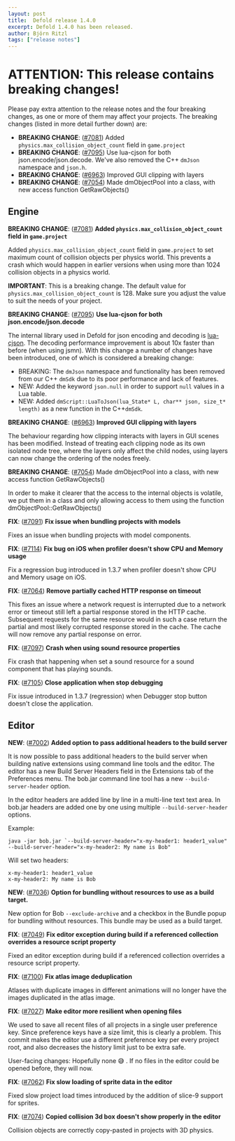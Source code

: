 ```yaml
---
layout: post
title:  Defold release 1.4.0
excerpt: Defold 1.4.0 has been released.
author: Björn Ritzl
tags: ["release notes"]
---
```


# ATTENTION: This release contains breaking changes!

Please pay extra attention to the release notes and the four breaking changes, as one or more of them may affect your projects. The breaking changes (listed in more detail further down) are:

* __BREAKING CHANGE__: ([#7081](https://github.com/defold/defold/pull/7081)) Added `physics.max_collision_object_count` field in `game.project` 
* __BREAKING CHANGE__: ([#7095](https://github.com/defold/defold/pull/7095)) Use lua-cjson for both json.encode/json.decode. We've also removed the C++ `dmJson` namespace and `json.h`. 
* __BREAKING CHANGE__: ([#6963](https://github.com/defold/defold/pull/6963)) Improved GUI clipping with layers 
* __BREAKING CHANGE__: ([#7054](https://github.com/defold/defold/pull/7054)) Made dmObjectPool into a class, with new access function GetRawObjects()


## Engine
__BREAKING CHANGE__: ([#7081](https://github.com/defold/defold/pull/7081)) __Added `physics.max_collision_object_count` field in `game.project`__ 

Added `physics.max_collision_object_count` field in `game.project` to set maximum count of collision objects per physics world. This prevents a crash which would happen in earlier versions when using more than 1024 collision objects in a physics world.

__IMPORTANT__: This is a breaking change. The default value for `physics.max_collision_object_count` is 128. Make sure you adjust the value to suit the needs of your project.




__BREAKING CHANGE__: ([#7095](https://github.com/defold/defold/pull/7095)) __Use lua-cjson for both json.encode/json.decode__ 

The internal library used in Defold for json encoding and decoding is [lua-cjson](https://github.com/openresty/lua-cjson). The decoding performance improvement is about 10x faster than before (when using jsmn). With this change a number of changes have been introduced, one of which is considered a breaking change:

* BREAKING: The `dmJson` namespace and functionality has been removed from our C++ `dmSdk` due to its poor performance and lack of features.
* NEW: Added the keyword `json.null` in order to support `null` values in a Lua table.
* NEW: Added `dmScript::LuaToJson(lua_State* L, char** json, size_t* length)` as a new function in the  C++`dmSdk`.




__BREAKING CHANGE__: ([#6963](https://github.com/defold/defold/pull/6963)) __Improved GUI clipping with layers__ 

The behaviour regarding how clipping interacts with layers in GUI scenes has been modified. Instead of treating each clipping node as its own isolated node tree, where the layers only affect the child nodes, using layers can now change the ordering of the nodes freely.




__BREAKING CHANGE__: ([#7054](https://github.com/defold/defold/pull/7054)) Made dmObjectPool into a class, with new access function GetRawObjects()


In order to make it clearer that the access to the internal objects is volatile, we put them in a class and only allowing access to them using the function dmObjectPool::GetRawObjects()




__FIX__: ([#7091](https://github.com/defold/defold/pull/7091)) __Fix issue when bundling projects with models__ 

Fixes an issue when bundling projects with model components.




__FIX__: ([#7114](https://github.com/defold/defold/pull/7114)) __Fix bug on iOS when profiler doesn't show CPU and Memory usage__ 

Fix a regression bug introduced in 1.3.7 when profiler doesn't show CPU and Memory usage on iOS.




__FIX__: ([#7064](https://github.com/defold/defold/pull/7064)) __Remove partially cached HTTP response on timeout__ 

This fixes an issue where a network request is interrupted due to a network error or timeout still left a partial response stored in the HTTP cache. Subsequent requests for the same resource would in such a case return the partial and most likely corrupted response stored in the cache. The cache will now remove any partial response on error.




__FIX__: ([#7097](https://github.com/defold/defold/pull/7097)) __Crash when using sound resource properties__ 

Fix crash that happening when set a sound resource for a sound component that has playing sounds.




__FIX__: ([#7105](https://github.com/defold/defold/pull/7105)) __Close application when stop debugging__ 

Fix issue introduced in 1.3.7 (regression) when Debugger stop button doesn't close the application.





## Editor
__NEW__: ([#7002](https://github.com/defold/defold/pull/7002)) __Added option to pass additional headers to the build server__ 

It is now possible to pass additional headers to the build server when building native extensions using command line tools and the editor. The editor has a new Build Server Headers field in the Extensions tab of the Preferences menu. The bob.jar command line tool has a new `--build-server-header` option.

In the editor headers are added line by line in a multi-line text text area. In bob.jar headers are added one by one using multiple `--build-server-header` options.

Example:

```
java -jar bob.jar `--build-server-header="x-my-header1: header1_value" --build-server-header="x-my-header2: My name is Bob"
```

Will set two headers:

```
x-my-header1: header1_value
x-my-header2: My name is Bob
```




__NEW__: ([#7036](https://github.com/defold/defold/pull/7036)) __Option for bundling without resources to use as a build target.__ 

New option for Bob `--exclude-archive` and a checkbox in the Bundle popup for bundling without resources. This bundle may be used as a build target.




__FIX__: ([#7049](https://github.com/defold/defold/pull/7049)) __Fix editor exception during build if a referenced collection overrides a resource script property__ 

Fixed an editor exception during build if a referenced collection overrides a resource script property.




__FIX__: ([#7100](https://github.com/defold/defold/pull/7100)) __Fix atlas image deduplication__ 

Atlases with duplicate images in different animations will no longer have the images duplicated in the atlas image.




__FIX__: ([#7027](https://github.com/defold/defold/pull/7027)) __Make editor more resilient when opening files__ 

We used to save all recent files of all projects in a single user preference key. Since preference keys have a size limit, this is clearly a problem. This commit makes the editor use a different preference key per every project root, and also decreases the history limit just to be extra safe.

User-facing changes: Hopefully none 😅 . If no files in the editor could be opened before, they will now.




__FIX__: ([#7062](https://github.com/defold/defold/pull/7062)) __Fix slow loading of sprite data in the editor__ 

Fixed slow project load times introduced by the addition of slice-9 support for sprites.




__FIX__: ([#7074](https://github.com/defold/defold/pull/7074)) __Copied collision 3d box doesn't show properly in the editor__ 

Collision objects are correctly copy-pasted in projects with 3D physics.


